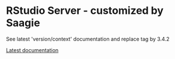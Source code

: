 # RStudio Server - customized by Saagie

See latest 'version/context' documentation and replace tag by 3.4.2

[Latest documentation](../rstudio-3.6.2/README.md)